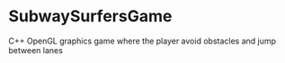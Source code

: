 # SubwaySurfersGame
C++ OpenGL graphics game where the player avoid obstacles and jump between lanes
